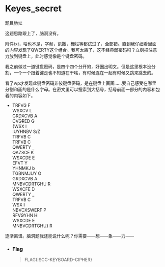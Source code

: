 # Keyes_secret

[题目地址](https://adworld.xctf.org.cn/challenges/details?hash=417d0728-13d9-42e6-a4f3-a0a7b2123b7b_2)

这题思路跟上了，脑洞没有。

附件txt，啥也不是，字频，凯撒，栅栏等都试过了，全部错。直到我仔细看里面的内容发现了QWERTY这个组合。我可太熟了，这不经典弱密码吗？立刻把注意力放到键盘上，此时感觉像是个键盘密码。

我之前做过一道键盘密码，是四个四个分开的，好圈出明文。但是这里根本没分割，一个一个跟着键走也不知道在干啥，有时候连在一起有时候又跳来跳去的。

看了wp才发现此键盘密码非彼键盘密码，是在键盘上画画……要自己感受在哪里分割和画的是什么字母。在密文里可以搜索到大括号，括号前面一部分的内容和包着的内容如下。

- TRFVG F
<br>WSXCV L
<br>GRDXCVB A
<br>CVGRED G
<br>{WSX I
<br>IUYHNBV S/Z
<br>TRFVB C
<br>TRFVB C
<br>QWERTY _
<br>QAZSCE K
<br>WSXCDE E
<br>EFVT Y
<br>YHNMKJ b
<br>TGBNMJUY O
<br>GRDXCVB A
<br>MNBVCDRTGHU R
<br>WSXCFE D
<br>QWERTY _
<br>TRFVB C
<br>WSX I
<br>NBVCXSWERF P
<br>RFVGYHN H
<br>WSXCDE E
<br>MNBVCDRTGHU} R

逐渐离谱。脑洞题我还能说什么呢？你需要——想——象——力——

- ### Flag
  > FLAG{ISCC-KEYBOARD-CIPHER}